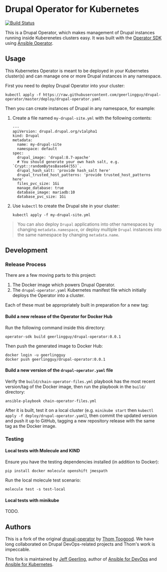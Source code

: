 # Drupal Operator for Kubernetes

[![Build Status](https://travis-ci.com/geerlingguy/drupal-operator.svg?branch=master)](https://travis-ci.com/geerlingguy/drupal-operator)

This is a Drupal Operator, which makes management of Drupal instances running inside Kuberenetes clusters easy. It was built with the [Operator SDK](https://github.com/operator-framework/operator-sdk) using [Ansible Operator](https://www.ansible.com/blog/ansible-operator).

## Usage

This Kubernetes Operator is meant to be deployed in your Kubernetes cluster(s) and can manage one or more Drupal instances in any namespace.

First you need to deploy Drupal Operator into your cluster:

    kubectl apply -f https://raw.githubusercontent.com/geerlingguy/drupal-operator/master/deploy/drupal-operator.yaml

Then you can create instances of Drupal in any namespace, for example:

  1. Create a file named `my-drupal-site.yml` with the following contents:

     ```
     ---
     apiVersion: drupal.drupal.org/v1alpha1
     kind: Drupal
     metadata:
       name: my-drupal-site
       namespace: default
     spec:
       drupal_image: 'drupal:8.7-apache'
       # You should generate your own hash salt, e.g. `Crypt::randomBytesBase64(55)`.
       drupal_hash_salt: 'provide hash_salt here'
       drupal_trusted_host_patterns: 'provide trusted_host_patterns here'
       files_pvc_size: 1Gi
       manage_database: true
       database_image: mariadb:10
       database_pvc_size: 1Gi
     ```

  2. Use `kubectl` to create the Drupal site in your cluster:

     ```
     kubectl apply -f my-drupal-site.yml
     ```

> You can also deploy `Drupal` applications into other namespaces by changing `metadata.namespace`, or deploy multiple `Drupal` instances into the same namespace by changing `metadata.name`.

## Development

### Release Process

There are a few moving parts to this project:

  1. The Docker image which powers Drupal Operator.
  2. The `drupal-operator.yaml` Kubernetes manifest file which initially deploys the Operator into a cluster.

Each of these must be appropriately built in preparation for a new tag:

#### Build a new release of the Operator for Docker Hub

Run the following command inside this directory:

    operator-sdk build geerlingguy/drupal-operator:0.0.1

Then push the generated image to Docker Hub:

    docker login -u geerlingguy
    docker push geerlingguy/drupal-operator:0.0.1

#### Build a new version of the `drupal-operator.yaml` file

Verify the `build/chain-operator-files.yml` playbook has the most recent version/tag of the Docker image, then run the playbook in the `build/` directory:

    ansible-playbook chain-operator-files.yml

After it is built, test it on a local cluster (e.g. `minikube start` then `kubectl apply -f deploy/drupal-operator.yaml`), then commit the updated version and push it up to GitHub, tagging a new repository release with the same tag as the Docker image.

### Testing

#### Local tests with Molecule and KIND

Ensure you have the testing dependencies installed (in addition to Docker):

    pip install docker molecule openshift jmespath

Run the local molecule test scenario:

    molecule test -s test-local

#### Local tests with minikube

TODO.

## Authors

This is a fork of the original [drupal-operator](https://github.com/thom8/drupal-operator/) by [Thom Toogood](https://github.com/thom8). We have long collaborated on Drupal DevOps-related projects and Thom's work is impeccable.

This fork is maintained by [Jeff Geerling](https://www.jeffgeerling.com), author of [Ansible for DevOps](https://www.ansiblefordevops.com) and [Ansible for Kubernetes](https://www.ansibleforkubernetes.com).
